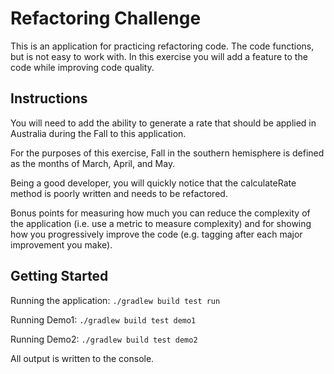 # Refactoring Challenge

This is an application for practicing refactoring code. The code functions, but is not easy to work with.
In this exercise you will add a feature to the code while improving code quality.

## Instructions

You will need to add the ability to generate a rate that should be applied in Australia during the Fall to this application.

For the purposes of this exercise, Fall in the southern hemisphere is defined as the months of March, April, and May.

Being a good developer, you will quickly notice that the calculateRate method is poorly written and needs to be refactored.

Bonus points for measuring how much you can reduce the complexity of the application (i.e. use a metric to measure complexity)
and for showing how you progressively improve the code (e.g. tagging after each major improvement you make).

## Getting Started

Running the application: `./gradlew build test run`

Running Demo1: `./gradlew build test demo1`

Running Demo2: `./gradlew build test demo2`

All output is written to the console.










